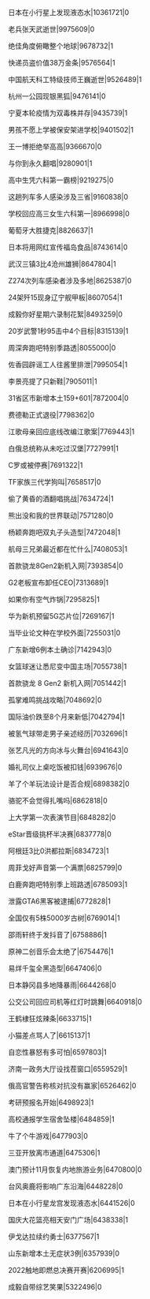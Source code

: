 日本在小行星上发现液态水|10361721|0

老兵张天武逝世|9975609|0

绝佳角度俯瞰整个地球|9678732|1

快递员盗价值38万金条|9576564|1

中国航天科工特级技师王巍逝世|9526489|1

杭州一公园现银黑狐|9476141|0

宁夏本轮疫情为双毒株并存|9435739|1

男孩不愿上学被保安架进学校|9401502|1

王一博拒绝举高高|9366670|0

与你到永久翻唱|9280901|1

高中生凭六科第一霸榜|9219275|0

这趟列车多人感染涉及三省|9160838|0

学校回应高三女生六科第一|8966998|0

葡萄牙大胜捷克|8826637|1

日本将用网红宣传福岛食品|8743614|0

武汉三镇3比4沧州雄狮|8647804|1

Z274次列车感染者涉及多地|8625387|0

24架歼15现身辽宁舰甲板|8607054|1

成毅你好星期六录制花絮|8493259|0

20岁武警1秒95击中4个目标|8315139|1

周深奔跑吧特别季路透|8055000|0

佐香园辟谣工人往酱里排泄|7995054|1

李景亮提了只新鞋|7905011|1

31省区市新增本土159+601|7872004|0

费德勒正式退役|7798362|0

江歌母亲回应底线改编江歌案|7769443|1

白俄总统称从未吃过汉堡|7727991|1

C罗或被停赛|7691322|1

TF家族三代学狗叫|7658517|0

偷了黄昏的酒翻唱挑战|7634724|1

熊出没和我的世界联动|7571280|0

杨颖奔跑吧双丸子头造型|7472048|1

航母三兄弟最近都在忙什么|7408053|1

首款骁龙8Gen2新机入网|7393854|0

G2老板宣布卸任CEO|7313689|1

如果你有空气炸锅|7295825|1

华为新机预留5G芯片位|7269167|1

当毕业论文种在学校外面|7255031|0

广东新增6例本土确诊|7142943|0

女篮球迷让悉尼变中国主场|7055738|1

首款骁龙 8 Gen2 新机入网|7051442|1

孤掌难鸣挑战攻略|7048692|0

国际油价跌至8个月来新低|7042794|1

被氢气球带走男子亲述经历|7032696|1

张艺凡光的方向冰与火舞台|6941643|0

婚礼司仪上桌吃饭被扣钱|6939676|0

羊了个羊玩法设计是否合规|6898382|0

骆驼不会觉得扎嘴吗|6862818|0

上大学第一次表演节目|6848282|0

eStar晋级挑杯半决赛|6837778|0

阿根廷3比0洪都拉斯|6834723|1

周菲戈好声音第一个满票|6825799|0

白鹿奔跑吧特别季上班路透|6785093|1

泄露GTA6黑客被逮捕|6772828|1

全国仅有5株5000岁古树|6769014|1

邵雨轩终于发抖音了|6758886|1

原神二创音乐会太绝了|6754476|1

易烊千玺全黑造型|6647406|0

日本静冈县多地降暴雨|6644268|0

公交公司回应司机等红灯时跳舞|6640918|0

王鹤棣狂炫辣条|6633715|1

小猫差点骂人了|6615137|1

自恋性暴怒有多可怕|6597803|1

济南一政务大厅设找茬窗口|6559529|1

俄高官警告称核对抗没有赢家|6526462|0

考研预报名开始|6498923|1

高校通报学生宿舍坠楼|6484859|1

牛了个牛游戏|6477903|0

三亚开放离市通道|6475306|1

澳门预计11月恢复内地旅游业务|6470800|0

台风奥鹿将影响广东沿海|6448228|0

日本在小行星龙宫发现液态水|6441526|0

国庆大花篮亮相天安门广场|6438338|1

伊戈达拉续约勇士|6377567|1

山东新增本土无症状3例|6357939|0

2022触地即燃总决赛开赛|6206995|1

成毅自带综艺笑果|5322496|0

